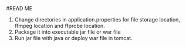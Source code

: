 #READ ME
1. Change directories in application.properties for file storage location, ffmpeg location and ffprobe location.
2. Package it into executable jar file or war file
3. Run jar file with java or deploy war file in tomcat.